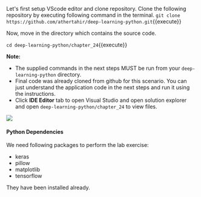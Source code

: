 
Let's first setup VScode editor and clone repository. Clone the following repository by executing following command in the terminal.
`git clone https://github.com/athertahir/deep-learning-python.git`{{execute}}

Now, move in the directory which contains the source code.

`cd deep-learning-python/chapter_24`{{execute}}


**Note:**
- The supplied commands in the next steps MUST be run from your `deep-learning-python` directory. 
- Final code was already cloned from github for this scenario. You can just understand the application code in the next steps and run it using the instructions.
- Click **IDE Editor** tab to open Visual Studio and open solution explorer and open `deep-learning-python/chapter_24` to view files.

![](https://github.com/fenago/katacoda-scenarios/raw/master/deep-learning-computer-vision/1.JPG)


#### Python Dependencies
We need following packages to perform the lab exercise: 
- keras
- pillow
- matplotlib
- tensorflow

They have been installed already.
 